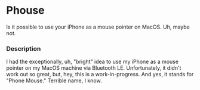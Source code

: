 # Phouse
Is it possible to use your iPhone as a mouse pointer on MacOS.  Uh, maybe not.

### Description
I had the exceptionally, uh, "bright" idea to use my iPhone as a mouse pointer on my MacOS machine via Bluetooth LE.  Unfortunately, it didn't work out so great, but, hey, this is a work-in-progress.  And yes, it stands for "Phone Mouse."  Terrible name, I know.
